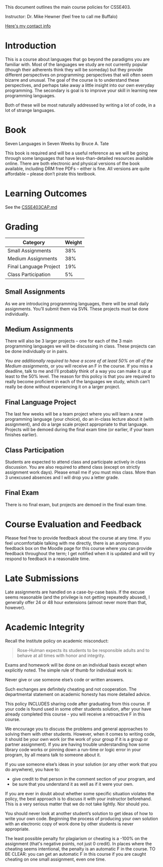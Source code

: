 This document outlines the main course policies for CSSE403.

Instructor: Dr. Mike Hewner (feel free to call me Buffalo)

[Here's my contact info](https://moodle.rose-hulman.edu/blog/index.php?entryid=111)

# Introduction

This is a course about languages that go beyond the paradigms you are
familiar with.  Most of the languages we study are not currently
popular (though their adherents think they will be someday) but they
provide different perspectives on programming: perspectives that will
often seem bizarre and unusual.  The goal of the course is to
understand these perspectives, and perhaps take away a little insight
into our own everyday programming.  The secondary is goal is to
improve your skill in learning new programming languages.

Both of these will be most naturally addressed by writing a lot of
code, in a lot of strange languages.

# Book

Seven Languages in Seven Weeks by Bruce A. Tate

This book is required and will be a useful reference as we will be
going through some languages that have less-than-detailed resources
available online.  There are both electronic and physical versions of
the book available, including DRM free PDFs – either is fine.  All
versions are quite affordable – please don’t pirate this textbook.

# Learning Outcomes

See the [CSSE403CAP.md](CSSE403CAP.md)

# Grading

| Category               | Weight |
|------------------------|--------|
| Small Assignments      | 38%    |
| Medium Assignments     | 38%    |
| Final Language Project | 19%    |
| Class Participation    | 5%     |

## Small Assignments

As we are introducing programming languages, there will be small daily
assignments.  You’ll submit them via SVN.  These projects must be done
individually.

## Medium Assignments

There will also be 3 larger projects – one for each of the 3 main
programming languages we will be discussing in class.  These projects
can be done individually or in pairs.

*You are additionally required to have a score of at least 50% on all
of the Medium assignments*, or you will receive an F in the course.  If
you miss a deadline, talk to me and I’ll probably think of a way you
can make it up at least to the 50% level.  The reason for this policy
is that you are required to really become proficient in each of the
languages we study, which can’t really be done without experiencing it
on a larger project.

## Final Language Project

The last few weeks will be a team project where you will learn a new
programming language (your choice), do an in-class lecture about it
(with assignment), and do a large scale project appropriate to that
language.  Projects will be demoed during the final exam time (or
earlier, if your team finishes earlier).

## Class Participation

Students are expected to attend class and participate actively in
class discussion.  You are also required to attend class (except on
strictly assignment work days).  Please email me if you must miss
class.  More than 3 unexcused absences and I will drop you a letter
grade.

## Final Exam

There is no final exam, but projects are demoed in the final exam
time.

# Course Evaluation and Feedback

Please feel free to provide feedback about the course at any time. If
you feel uncomfortable talking with me directly, there is an anonymous
feedback box on the Moodle page for this course where you can provide
feedback throughout the term; I get notified when it is updated and
will try respond to feedback in a reasonable time.

# Late Submissions

Late assignments are handled on a case-by-case basis.  If the excuse
seems reasonable (and the privilege is not getting repeatedly abused),
I generally offer 24 or 48 hour extensions (almost never more than
that, however).

# Academic Integrity

Recall the Institute policy on academic misconduct:

> Rose-Hulman expects its students to be responsible adults and to
> behave at all times with honor and integrity.

Exams and homework will be done on an individual basis except when
explicitly noted. The simple rule of thumb for individual work is:

Never give or use someone else’s code or written answers.

Such exchanges are definitely cheating and not cooperation. The
departmental statement on academic honesty has more detailed advice.

This policy INCLUDES sharing code after graduating from this
course. If your code is found used in some other students solution,
after your have already completed this course - you will receive a
retroactive F in this course.

We encourage you to discuss the problems and general approaches to
solving them with other students. However, when it comes to writing
code, it should be your own work (or the work of your group if it is a
group or partner assignment). If you are having trouble understanding
how some library code works or pinning down a run-time or logic error
in your program, by all means talk to someone about it.

If you use someone else’s ideas in your solution (or any other work
that you do anywhere), you have to:

* give credit to that person in the comment section of your program, and
* be sure that you understand it as well as if it were your own.

If you are ever in doubt about whether some specific situation
violates the policy, the best approach is to discuss it with your
instructor beforehand. This is a very serious matter that we do not
take lightly. Nor should you.

You should never look at another student’s solution to get ideas of
how to write your own code. Beginning the process of producing your
own solution with an electronic copy of work done by other students is
never appropriate.

The least possible penalty for plagiarism or cheating is a -100% on
the assignment (that's negative points, not just 0 credit). In places
where the cheating seems intentional, the penalty is an automatic F in
the course. TO BE CLEAR: you can get an automatic F in this course if
you are caught cheating on one small assignment, even one time.

